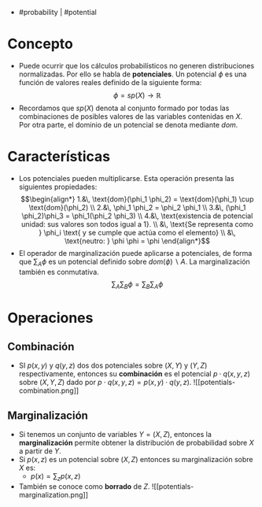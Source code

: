 - #probability | #potential

# Concepto
- Puede ocurrir que los cálculos probabilísticos no generen distribuciones normalizadas. Por ello se habla de **potenciales**. Un potencial $\phi$ es una función de valores reales definido de la siguiente forma:
$$\phi=sp(X)\rightarrow \mathbb{R}$$
- Recordamos que $sp(X)$ denota al conjunto formado por todas las combinaciones de posibles valores de las variables contenidas en $X$. Por otra parte, el dominio de un potencial se denota mediante $dom$.
# Características
- Los potenciales pueden multiplicarse. Esta operación presenta las siguientes propiedades:
$$\begin{align*} 1.&\, \text{dom}(\phi_1 \phi_2) = \text{dom}(\phi_1) \cup \text{dom}(\phi_2) \\ 2.&\, \phi_1 \phi_2 = \phi_2 \phi_1 \\ 3.&\, (\phi_1 \phi_2)\phi_3 = \phi_1(\phi_2 \phi_3) \\ 4.&\, \text{existencia de potencial unidad: sus valores son todos igual a 1}. \\ &\, \text{Se representa como } \phi_i \text{ y se cumple que actúa como el elemento} \\ &\, \text{neutro: } \phi \phi = \phi \end{align*}$$
- El operador de marginalización puede aplicarse a potenciales, de forma que $\sum_{A}\phi$ es un potencial definido sobre $dom(\phi)\backslash A$. La marginalización también es conmutativa.
$$\sum_{A}\sum_{B}\phi=\sum_{B}\sum_{A}\phi$$

# Operaciones
## Combinación
- SI $p(x,y)$ y $q(y,z)$ dos dos potenciales sobre $(X,Y)$ y  $(Y,Z)$ respectivamente, entonces su **combinación** es el potencial $p\cdot q(x,y,z)$ sobre $(X,Y,Z)$ dado por $p\cdot q(x,y,z)=p(x,y)\cdot q(y,z)$.
![[potentials-combination.png]]
## Marginalización
- Si tenemos un conjunto de variables $Y=(X,Z)$, entonces la **marginalización** permite obtener la distribución de probabilidad sobre $X$ a partir de $Y$.
- Si $p(x,z)$ es un potencial sobre $(X,Z)$ entonces su marginalización sobre $X$ es:
	- $p(x)=\sum_{z}p(x,z)$
- También se conoce como **borrado** de $Z$.
![[potentials-marginalization.png]]